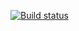 [![Build status](https://ci.appveyor.com/api/projects/status/voayfmhk863kub6r?svg=true)](https://ci.appveyor.com/project/Maksim-Shalaev/patternstask2)